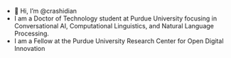 - 👋 Hi, I’m @crashidian
- I am a Doctor of Technology student at Purdue University focusing in Conversational AI, Computational Linguistics, and Natural Language Processing. 
- I am a Fellow at the Purdue University Research Center for Open Digital Innovation

<!---
crashidian/crashidian is a ✨ special ✨ repository because its `README.md` (this file) appears on your GitHub profile.
You can click the Preview link to take a look at your changes.
--->
